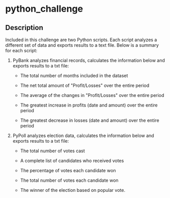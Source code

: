 # python_challenge

## Description
Included in this challenge are two Python scripts. Each script analyzes a different set of data and exports results to a text file. Below is a summary for each script:  

  1) PyBank analyzes financial records, calculates the information below and exports results to a txt file: 

      * The total number of months included in the dataset

      * The net total amount of "Profit/Losses" over the entire period

      * The average of the changes in "Profit/Losses" over the entire period

      * The greatest increase in profits (date and amount) over the entire period

      * The greatest decrease in losses (date and amount) over the entire period


  2) PyPoll analyzes election data, calculates the information below and exports results to a txt file: 

      * The total number of votes cast

      * A complete list of candidates who received votes

      * The percentage of votes each candidate won

      * The total number of votes each candidate won

      * The winner of the election based on popular vote.

